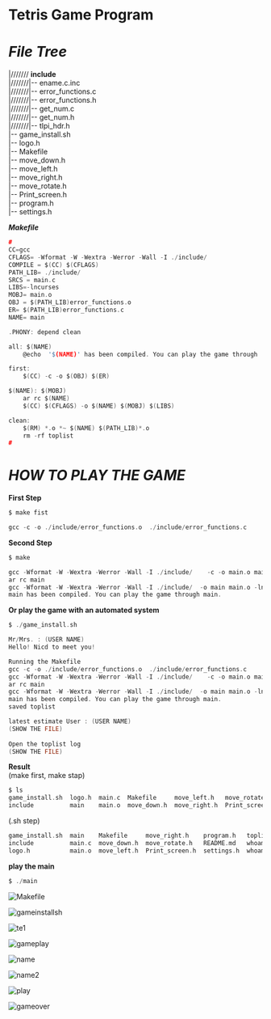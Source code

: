 # **Tetris Game Program**  

***File Tree***  
===============  

|/////// **include**  
|///////|-- ename.c.inc  
|///////|-- error_functions.c  
|///////|-- error_functions.h  
|///////|-- get_num.c  
|///////|-- get_num.h  
|///////|-- tlpi_hdr.h  
|-- game_install.sh   
|-- logo.h  
|-- Makefile  
|-- move_down.h  
|-- move_left.h  
|-- move_right.h  
|-- move_rotate.h  
|-- Print_screen.h  
|-- program.h  
|-- settings.h  



***Makefile***  
  
```c
#
CC=gcc
CFLAGS= -Wformat -W -Wextra -Werror -Wall -I ./include/ 
COMPILE = $(CC) $(CFLAGS)
PATH_LIB= ./include/
SRCS = main.c
LIBS=-lncurses
MOBJ= main.o
OBJ = $(PATH_LIB)error_functions.o 
ER= $(PATH_LIB)error_functions.c
NAME= main

.PHONY: depend clean

all: $(NAME)
	@echo  '$(NAME)' has been compiled. You can play the game through '$(NAME)'. 

first: 
	$(CC) -c -o $(OBJ) $(ER)

$(NAME): $(MOBJ)
	ar rc $(NAME) 
	$(CC) $(CFLAGS) -o $(NAME) $(MOBJ) $(LIBS)

clean:
	$(RM) *.o *~ $(NAME) $(PATH_LIB)*.o
	rm -rf toplist
#
```  

***HOW TO PLAY THE GAME***  
===============  

**First Step**  


```c
$ make fist
```  

```c
gcc -c -o ./include/error_functions.o  ./include/error_functions.c
```  


**Second Step**

```c
$ make
```  

```c
gcc -Wformat -W -Wextra -Werror -Wall -I ./include/    -c -o main.o main.c
ar rc main 
gcc -Wformat -W -Wextra -Werror -Wall -I ./include/  -o main main.o -lncurses
main has been compiled. You can play the game through main.
```  

**Or play the game with an automated system**  

```c
$ ./game_install.sh
```  

```c
Mr/Mrs. : (USER NAME)
Hello! Nicd to meet you!

Running the Makefile
gcc -c -o ./include/error_functions.o  ./include/error_functions.c
gcc -Wformat -W -Wextra -Werror -Wall -I ./include/    -c -o main.o main.c
ar rc main 
gcc -Wformat -W -Wextra -Werror -Wall -I ./include/  -o main main.o -lncurses
main has been compiled. You can play the game through main.
saved toplist

latest estimate User : (USER NAME)
(SHOW THE FILE)
 
Open the toplist log
(SHOW THE FILE)
```  

  
**Result**    
(make first, make stap)  
```c
$ ls
game_install.sh  logo.h  main.c  Makefile     move_left.h   move_rotate.h   program.h  settings.h
include          main    main.o  move_down.h  move_right.h  Print_screen.h  README.md  toplist
```  
(.sh step)  
```c
game_install.sh  main    Makefile     move_right.h    program.h   toplist_saevd.text
include          main.c  move_down.h  move_rotate.h   README.md   whoami_saved.text
logo.h           main.o  move_left.h  Print_screen.h  settings.h  whoami.text
```  

**play the main** 
  
```c
$ ./main
```  

![Makefile](https://user-images.githubusercontent.com/75885992/125160513-d919db00-e16c-11eb-921e-aec33c422b9d.png)


![gameinstallsh](https://user-images.githubusercontent.com/75885992/125160440-61e44700-e16c-11eb-81a4-4169aab04ede.png)  

![te1](https://user-images.githubusercontent.com/75885992/125160450-70caf980-e16c-11eb-87ce-5a5246e0e67e.png)  

![gameplay](https://user-images.githubusercontent.com/75885992/125160434-5e50c000-e16c-11eb-959b-500337b16245.png)  

![name](https://user-images.githubusercontent.com/75885992/125160452-745e8080-e16c-11eb-9a52-659fe1159449.png)  

![name2](https://user-images.githubusercontent.com/75885992/125160454-758fad80-e16c-11eb-9b4b-9ab9af841e15.png)  

![play](https://user-images.githubusercontent.com/75885992/125160457-7a546180-e16c-11eb-84b2-f4874b8295ad.png)  

![gameover](https://user-images.githubusercontent.com/75885992/125160558-272ede80-e16d-11eb-86a0-81806845b2f5.png)  


